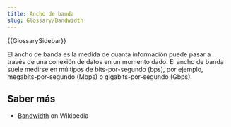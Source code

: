 ```yaml
---
title: Ancho de banda
slug: Glossary/Bandwidth
---
```


{{GlossarySidebar}}

El ancho de banda es la medida de cuanta información puede pasar a través de una conexión de datos en un momento dado. El ancho de banda suele medirse en múltipos de bits-por-segundo (bps), por ejemplo, megabits-por-segundo (Mbps) o gigabits-por-segundo (Gbps).

## Saber más

- [Bandwidth](https://es.wikipedia.org/wiki/Bandwidth) on Wikipedia
